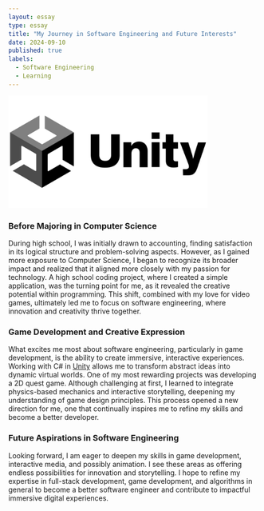 ```yaml
---
layout: essay
type: essay
title: "My Journey in Software Engineering and Future Interests"
date: 2024-09-10
published: true
labels:
  - Software Engineering
  - Learning
---
```


<img alt="Image" src="../img/Unity-Logo.png" width=400px>

### Before Majoring in Computer Science

During high school, I was initially drawn to accounting, finding satisfaction in its logical structure and problem-solving aspects. However, as I gained more exposure to Computer Science, I began to recognize its broader impact and realized that it aligned more closely with my passion for technology. A high school coding project, where I created a simple application, was the turning point for me, as it revealed the creative potential within programming. This shift, combined with my love for video games, ultimately led me to focus on software engineering, where innovation and creativity thrive together.

### Game Development and Creative Expression

What excites me most about software engineering, particularly in game development, is the ability to create immersive, interactive experiences. Working with C# in <a href="https://unity.com/" target="_blank">Unity</a> allows me to transform abstract ideas into dynamic virtual worlds. One of my most rewarding projects was developing a 2D quest game. Although challenging at first, I learned to integrate physics-based mechanics and interactive storytelling, deepening my understanding of game design principles. This process opened a new direction for me, one that continually inspires me to refine my skills and become a better developer.

### Future Aspirations in Software Engineering

Looking forward, I am eager to deepen my skills in game development, interactive media, and possibly animation. I see these areas as offering endless possibilities for innovation and storytelling. I hope to refine my expertise in full-stack development, game development, and algorithms in general to become a better software engineer and contribute to impactful immersive digital experiences.